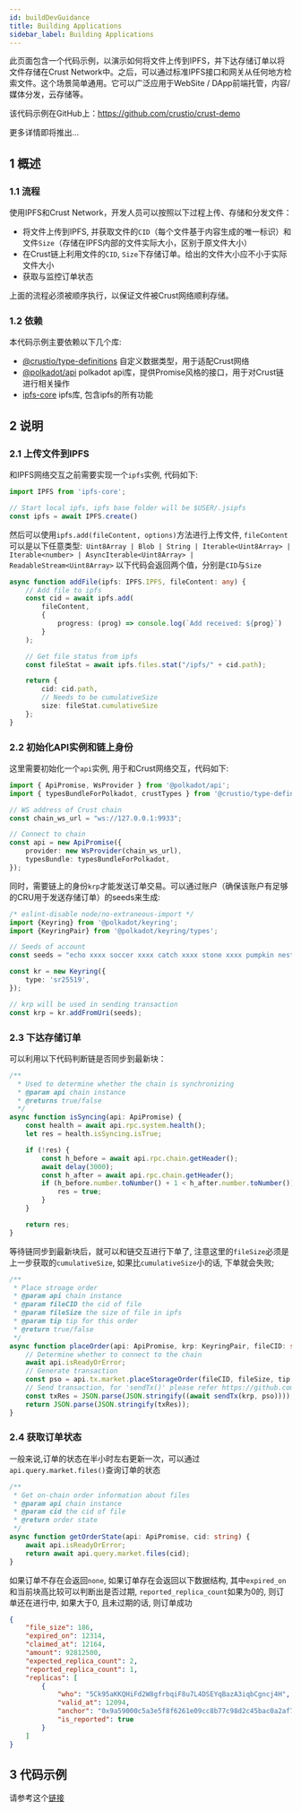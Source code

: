 ```yaml
---
id: buildDevGuidance
title: Building Applications
sidebar_label: Building Applications
---
```


此页面包含一个代码示例，以演示如何将文件上传到IPFS，并下达存储订单以将文件存储在Crust Network中。之后，可以通过标准IPFS接口和网关从任何地方检索文件。这个场景简单通用。它可以广泛应用于WebSite / DApp前端托管，内容/媒体分发，云存储等。

该代码示例在GitHub上：https://github.com/crustio/crust-demo

更多详情即将推出…

## 1 概述
### 1.1 流程
使用IPFS和Crust Network，开发人员可以按照以下过程上传、存储和分发文件：

- 将文件上传到IPFS, 并获取文件的`CID`（每个文件基于内容生成的唯一标识）和文件`Size`（存储在IPFS内部的文件实际大小，区别于原文件大小）
- 在Crust链上利用文件的`CID`, `Size`下存储订单。给出的文件大小应不小于实际文件大小
- 获取与监控订单状态

上面的流程必须被顺序执行，以保证文件被Crust网络顺利存储。

### 1.2 依赖

本代码示例主要依赖以下几个库:

- [@crustio/type-definitions](https://github.com/crustio/crust.js) 自定义数据类型，用于适配Crust网络
- [@polkadot/api](https://github.com/polkadot-js/api/blob/master/packages/api) polkadot api库，提供Promise风格的接口，用于对Crust链进行相关操作
- [ipfs-core](https://github.com/ipfs/js-ipfs) ipfs库, 包含ipfs的所有功能

## 2 说明
### 2.1 上传文件到IPFS

和IPFS网络交互之前需要实现一个`ipfs`实例, 代码如下:

```typescript
import IPFS from 'ipfs-core';

// Start local ipfs, ipfs base folder will be $USER/.jsipfs
const ipfs = await IPFS.create()
```

然后可以使用`ipfs.add(fileContent, options)`方法进行上传文件, `fileContent`可以是以下任意类型:` Uint8Array | Blob | String | Iterable<Uint8Array> | Iterable<number> | AsyncIterable<Uint8Array> | ReadableStream<Uint8Array>` 以下代码会返回两个值，分别是`CID`与`Size`

```typescript
async function addFile(ipfs: IPFS.IPFS, fileContent: any) {
    // Add file to ipfs
    const cid = await ipfs.add(
        fileContent,
        {
            progress: (prog) => console.log(`Add received: ${prog}`)
        }
    );

    // Get file status from ipfs
    const fileStat = await ipfs.files.stat("/ipfs/" + cid.path);

    return {
        cid: cid.path,
        // Needs to be cumulativeSize
        size: fileStat.cumulativeSize
    };
}
```

### 2.2 初始化API实例和链上身份

这里需要初始化一个`api`实例, 用于和Crust网络交互，代码如下:

```typescript
import { ApiPromise, WsProvider } from '@polkadot/api';
import { typesBundleForPolkadot, crustTypes } from '@crustio/type-definitions';

// WS address of Crust chain
const chain_ws_url = "ws://127.0.0.1:9933";

// Connect to chain
const api = new ApiPromise({
    provider: new WsProvider(chain_ws_url),
    typesBundle: typesBundleForPolkadot,
});
```

同时，需要链上的身份`krp`才能发送订单交易。可以通过账户（确保该账户有足够的CRU用于发送存储订单）的seeds来生成:

```typescript
/* eslint-disable node/no-extraneous-import */
import {Keyring} from '@polkadot/keyring';
import {KeyringPair} from '@polkadot/keyring/types';

// Seeds of account
const seeds = "echo xxxx soccer xxxx catch xxxx stone xxxx pumpkin nest merge xxxx";

const kr = new Keyring({
    type: 'sr25519',
});

// krp will be used in sending transaction
const krp = kr.addFromUri(seeds);
```

### 2.3 下达存储订单

可以利用以下代码判断链是否同步到最新块：

```typescript
/**
  * Used to determine whether the chain is synchronizing
  * @param api chain instance
  * @returns true/false
  */
async function isSyncing(api: ApiPromise) {
    const health = await api.rpc.system.health();
    let res = health.isSyncing.isTrue;

    if (!res) {
        const h_before = await api.rpc.chain.getHeader();
        await delay(3000);
        const h_after = await api.rpc.chain.getHeader();
        if (h_before.number.toNumber() + 1 < h_after.number.toNumber()) {
            res = true;
        }
    }

    return res;
}
```

等待链同步到最新块后，就可以和链交互进行下单了, 注意这里的`fileSize`必须是上一步获取的`cumulativeSize`, 如果比`cumulativeSize`小的话, 下单就会失败;

```typescript
/**
 * Place stroage order
 * @param api chain instance
 * @param fileCID the cid of file
 * @param fileSize the size of file in ipfs
 * @param tip tip for this order
 * @return true/false
 */
async function placeOrder(api: ApiPromise, krp: KeyringPair, fileCID: string, fileSize: number, tip: number) {
    // Determine whether to connect to the chain
    await api.isReadyOrError;
    // Generate transaction
    const pso = api.tx.market.placeStorageOrder(fileCID, fileSize, tip, false);
    // Send transaction, for 'sendTx()' please refer https://github.com/crustio/crust-demo/blob/main/sample-store-demo/src/utils.ts
    const txRes = JSON.parse(JSON.stringify((await sendTx(krp, pso))));
    return JSON.parse(JSON.stringify(txRes));
}
```

### 2.4 获取订单状态

一般来说,订单的状态在半小时左右更新一次，可以通过 `api.query.market.files()`查询订单的状态

```typescript
/**
 * Get on-chain order information about files
 * @param api chain instance
 * @param cid the cid of file
 * @return order state
 */
async function getOrderState(api: ApiPromise, cid: string) {
    await api.isReadyOrError;
    return await api.query.market.files(cid);
}
```

如果订单不存在会返回`none`, 如果订单存在会返回以下数据结构, 其中`expired_on`和当前块高比较可以判断出是否过期, `reported_replica_count`如果为0的, 则订单还在进行中, 如果大于0, 且未过期的话, 则订单成功
```json
{
	"file_size": 186,
	"expired_on": 12314,
	"claimed_at": 12164,
	"amount": 92812500,
	"expected_replica_count": 2,
	"reported_replica_count": 1,
	"replicas": [
		{
			"who": "5Ck95aKKQHiFd2W8gfrbqiF8u7L4DSEYqBazA3iqbCgncj4H",
			"valid_at": 12094,
			"anchor": "0x9a59000c5a3e5f8f6261e09cc8b77c98d2c45bac0a2af7a151d97a392b927b074c6d580053e50f11325ca0dc3f2135eb4372b6f4e73329f99705208a31c4d728",
			"is_reported": true
		}
	]
}
```

## 3 代码示例

请参考这个[链接](https://github.com/crustio/crust-demo)